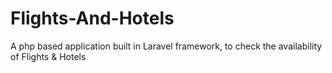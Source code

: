 # Flights-And-Hotels
A php based application built in Laravel framework, to check the availability of Flights &amp; Hotels
